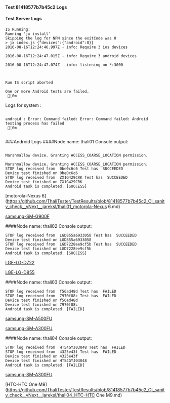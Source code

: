 #### Test 81418577b7b45c2 Logs

#### Test Server Logs
```
IS Running:
Running 'jx install'
Skipping the log for NPM since the exitCode was 0
> jx index.js {"devices":{"android":8}}
2016-08-16T12:24:46.997Z - info: Require 3 ios devices

2016-08-16T12:24:47.015Z - info: Require 3 android devices

2016-08-16T12:24:47.074Z - info: listening on *:3000


 
Run IS script aborted
 
One or more Android tests are failed.
 [0m

```


Logs for system : 
```

android : Error: Command failed: Error: Command failed: Android testing process has failed
 [0m


```
###Android Logs
####Node name: thali01
Console output:
```

Marshmallow device. Granting ACCESS_COARSE_LOCATION permission.

Marshmallow device. Granting ACCESS_COARSE_LOCATION permission.
STOP log received from  0be0c6c6 Test has  SUCCEEDED
Device test finished on 0be0c6c6 
STOP log received from  ZX1G429CRK Test has  SUCCEEDED
Device test finished on ZX1G429CRK 
Android task is completed. [SUCCESS]
```
[motorola-Nexus 6](https://github.com/ThaliTester/TestResults/blob/81418577b7b45c2_CI_sanity_check__vNext__jareksl/thali01_motorola-Nexus 6.md)

[samsung-SM-G900F](https://github.com/ThaliTester/TestResults/blob/81418577b7b45c2_CI_sanity_check__vNext__jareksl/thali01_samsung-SM-G900F.md)

####Node name: thali02
Console output:
```
STOP log received from  LGD855a6933058 Test has  SUCCEEDED
Device test finished on LGD855a6933058 
STOP log received from  LGD7228ee9cf5b Test has  SUCCEEDED
Device test finished on LGD7228ee9cf5b 
Android task is completed. [SUCCESS]
```
[LGE-LG-D722](https://github.com/ThaliTester/TestResults/blob/81418577b7b45c2_CI_sanity_check__vNext__jareksl/thali02_LGE-LG-D722.md)

[LGE-LG-D855](https://github.com/ThaliTester/TestResults/blob/81418577b7b45c2_CI_sanity_check__vNext__jareksl/thali02_LGE-LG-D855.md)

####Node name: thali03
Console output:
```
STOP log received from  f56ad48d Test has  FAILED
STOP log received from  7970f88c Test has  FAILED
Device test finished on f56ad48d 
Device test finished on 7970f88c 
Android task is completed. [FAILED]
```
[samsung-SM-A500FU](https://github.com/ThaliTester/TestResults/blob/81418577b7b45c2_CI_sanity_check__vNext__jareksl/thali03_samsung-SM-A500FU.md)

[samsung-SM-A300FU](https://github.com/ThaliTester/TestResults/blob/81418577b7b45c2_CI_sanity_check__vNext__jareksl/thali03_samsung-SM-A300FU.md)

####Node name: thali04
Console output:
```
STOP log received from  HT54GYJ03048 Test has  FAILED
STOP log received from  4325e43f Test has  FAILED
Device test finished on 4325e43f 
Device test finished on HT54GYJ03048 
Android task is completed. [FAILED]
```
[samsung-SM-A300FU](https://github.com/ThaliTester/TestResults/blob/81418577b7b45c2_CI_sanity_check__vNext__jareksl/thali04_samsung-SM-A300FU.md)

[HTC-HTC One M9](https://github.com/ThaliTester/TestResults/blob/81418577b7b45c2_CI_sanity_check__vNext__jareksl/thali04_HTC-HTC One M9.md)




